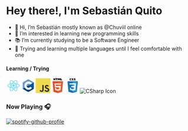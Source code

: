 # Hey there!, I'm Sebastián Quito
- 👋 Hi, I’m Sebastián mostly known as @Chuviil online
- 👀 I’m interested in learning new programming skills
- 📚 I’m currently studying to be a Software Engineer
- 🔎 Trying and learning multiple languages until I feel comfortable with one 

#### Learning / Trying
<img src="https://raw.githubusercontent.com/github/explore/80688e429a7d4ef2fca1e82350fe8e3517d3494d/topics/react/react.png" alt="ReactJS Icon" style="width:40px;"/><img src="https://raw.githubusercontent.com/github/explore/f3e22f0dca2be955676bc70d6214b95b13354ee8/topics/c/c.png" alt="C Icon" style="width:40px;"/><img src="https://raw.githubusercontent.com/github/explore/80688e429a7d4ef2fca1e82350fe8e3517d3494d/topics/javascript/javascript.png" alt="Javascript Icon" style="width:40px;"/><img src="https://raw.githubusercontent.com/github/explore/80688e429a7d4ef2fca1e82350fe8e3517d3494d/topics/html/html.png" alt="HTML Icon" style="width:40px;"/><img src="https://raw.githubusercontent.com/github/explore/80688e429a7d4ef2fca1e82350fe8e3517d3494d/topics/css/css.png" alt="CSS Icon" style="width: 40px"/><img src="https://kmyr.dev/posts/csharp.png" alt="CSharp Icon" style="width:40px"/>

### Now Playing 🎧
[![spotify-github-profile](https://spotify-github-profile.vercel.app/api/view?uid=6sm0ovnnyxuy59os0h3ji2vng&cover_image=true&theme=natemoo-re&bar_color=53b14f&bar_color_cover=false)](https://github.com/kittinan/spotify-github-profile)
